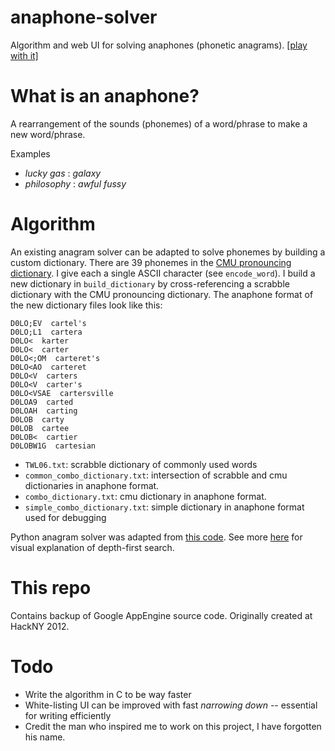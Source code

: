 # anaphone-solver

Algorithm and web UI for solving anaphones (phonetic anagrams). [\[play with it\]](http://anaphonr.appspot.com)

# What is an anaphone?

A rearrangement of the sounds (phonemes) of a word/phrase to make a new word/phrase. 

Examples
  * *lucky gas* : *galaxy*
  * *philosophy* : *awful fussy* 
  
# Algorithm

An existing anagram solver can be adapted to solve phonemes by building a custom dictionary. There are 39 phonemes in the [CMU pronouncing dictionary](http://www.speech.cs.cmu.edu/cgi-bin/cmudict). I give each a single ASCII character (see `encode_word`). I build a new dictionary in `build_dictionary` by cross-referencing a scrabble dictionary with the CMU pronouncing dictionary. The anaphone format of the new dictionary files look like this:

```
D0LO;EV  cartel's
D0LO;L1  cartera
D0LO<  karter
D0LO<  carter
D0LO<;OM  carteret's
D0LO<AO  carteret
D0LO<V  carters
D0LO<V  carter's
D0LO<VSAE  cartersville
D0LOA9  carted
D0LOAH  carting
D0LOB  carty
D0LOB  cartee
D0LOB<  cartier
D0LOBW1G  cartesian
```

* `TWL06.txt`: scrabble dictionary of commonly used words
* `common_combo_dictionary.txt`: intersection of scrabble and cmu dictionaries in anaphone format.
* `combo_dictionary.txt`: cmu dictionary in anaphone format.
* `simple_combo_dictionary.txt`: simple dictionary in anaphone format used for debugging

Python anagram solver was adapted from [this code](http://stackoverflow.com/questions/55210/algorithm-to-generate-anagrams). See more [here](https://github.com/Cairnarvon/anagram) for visual explanation of depth-first search. 

# This repo

Contains backup of Google AppEngine source code. Originally created at HackNY 2012. 

# Todo

* Write the algorithm in C to be way faster
* White-listing UI can be improved with fast *narrowing down* -- essential for writing efficiently
* Credit the man who inspired me to work on this project, I have forgotten his name. 
